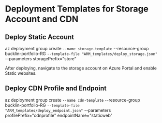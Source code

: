 # Deployment Templates for Storage Account and CDN

## Deploy Static Account

az deployment group create `
  --name storage-template `
  --resource-group bucklin-portfolio-RG `
  --template-file "ARM_templates/deploy_storage.json" `
  --parameters storagePrefix="store"

After deploying, navigate to the storage account on Azure Portal and enable Static websites.

## Deploy CDN Profile and Endpoint

az deployment group create `
  --name cdn-template `
  --resource-group bucklin-portfolio-RG `
  --template-file "ARM_templates/deploy_endpoint.json" `
  --parameters profilePrefix="cdnprofile" endpointName="staticweb"
